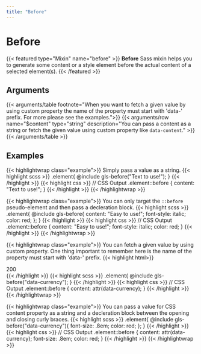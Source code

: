 ```yaml
---
title: "Before"
---
```


# Before

{{< featured type="Mixin" name="before" >}}
**Before** Sass mixin helps you to generate some content or a style element before the actual content of a selected element(s).
{{< /featured >}}

## Arguments

{{< arguments/table footnote="When you want to fetch a given value by using custom property the name of the property must start with 'data-' prefix. For more please see the examples.">}}
    {{< arguments/row name="$content" type="string" description="You can pass a content as a string or fetch the given value using custom property like `data-content`." >}}
{{< /arguments/table >}}

## Examples

{{< highlightwrap class="example">}}
Simply pass a value as a string.
{{< highlight scss >}}
.element{
    @include gls-before("Text to use!");
}
{{< /highlight >}}
{{< highlight css >}}
// CSS Output
.element::before {
    content: "Text to use!";
}
{{< /highlight >}}
{{< /highlightwrap >}}

{{< highlightwrap class="example">}}
You can only target the `::before` pseudo-element and then pass a decleration block.
{{< highlight scss >}}
.element{
    @include gls-before{
        content: "Easy to use!";
        font-style: italic;
        color: red;
    };
}
{{< /highlight >}}
{{< highlight css >}}
// CSS Output
.element::before {
    content: "Easy to use!";
    font-style: italic;
    color: red;
}
{{< /highlight >}}
{{< /highlightwrap >}}


{{< highlightwrap class="example">}}
You can fetch a given value by using custom property. One thing important to remember here is the name of the property must start with 'data-' prefix.
{{< highlight html>}}
<div class="element" data-currency="$">200</div>
{{< /highlight >}}
{{< highlight scss >}}
.element{
    @include gls-before("data-currency");
}
{{< /highlight >}}
{{< highlight css >}}
// CSS Output
.element::before {
    content: attr(data-currency);
}
{{< /highlight >}}
{{< /highlightwrap >}}

{{< highlightwrap class="example">}}
You can pass a value for CSS content property as a string and a decleration block between the opening and closing curly braces.
{{< highlight scss >}}
.element{
    @include gls-before("data-currency"){
        font-size: .8em;
        color: red;
    };
}
{{< /highlight >}}
{{< highlight css >}}
// CSS Output
.element::before {
  content: attr(data-currency);
  font-size: .8em;
  color: red;
}
{{< /highlight >}}
{{< /highlightwrap >}}


